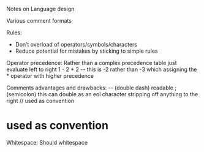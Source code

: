 Notes on Language design

Various comment formats



Rules:
- Don’t overload of operators/symbols/characters 
- Reduce potential for mistakes by sticking to simple rules


Operator precedence:
Rather than a complex precedence table just evaluate left to right
1 - 2 * 2 -- this is  -2 rather than -3 which assigning the * operator with higher precedence


Comments advantages and drawbacks:
-- (double dash) readable
; (semicolon) this can double as an eol character stripping off anything to the right
// used as convention
# used as convention


Whitespace:
Should whitespace 